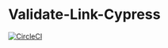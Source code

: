 # Validate-Link-Cypress

[![CircleCI](https://circleci.com/github/PriamoHub/Validate-Link-Cypress.svg?style=svg&circle-token=118b43099f2634a5d10411061b331ab6baba319e)](<LINK>)

